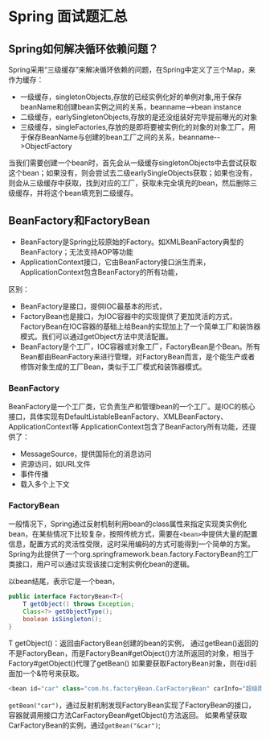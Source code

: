 # Spring 面试题汇总

## Spring如何解决循环依赖问题？

Spring采用“三级缓存”来解决循环依赖的问题，在Spring中定义了三个Map，来作为缓存：
* 一级缓存，singletonObjects,存放的已经实例化好的单例对象,用于保存beanName和创建bean实例之间的关系，beanname-->bean instance
* 二级缓存，earlySingletonObjects,存放的是还没组装好完毕提前曝光的对象
* 三级缓存，singleFactories,存放的是即将要被实例化的对象的对象工厂。用于保存BeanName与创建的bean工厂之间的关系，beanname-->ObjectFactory

当我们需要创建一个bean时，首先会从一级缓存singletonObjects中去尝试获取这个bean；如果没有，则会尝试去二级earlySingleObjects获取；如果也没有，则会从三级缓存中获取，找到对应的工厂，获取未完全填充的bean，然后删除三级缓存，并将这个bean填充到二级缓存。


## BeanFactory和FactoryBean

* BeanFactory是Spring比较原始的Factory。如XMLBeanFactory典型的BeanFactory；无法支持AOP等功能
* ApplicationContext接口，它由BeanFactory接口派生而来，ApplicationContext包含BeanFactory的所有功能，

区别：
* BeanFactory是接口，提供IOC最基本的形式，
* FactoryBean也是接口，为IOC容器中的实现提供了更加灵活的方式，FactoryBean在IOC容器的基础上给Bean的实现加上了一个简单工厂和装饰器模式。我们可以通过getObject方法中灵活配置。
* BeanFactory是个工厂，IOC容器或对象工厂，FactoryBean是个Bean。所有Bean都由BeanFactory来进行管理，对FactoryBean而言，是个能生产或者修饰对象生成的工厂Bean，类似于工厂模式和装饰器模式。

### BeanFactory
BeanFactory是一个工厂类，它负责生产和管理bean的一个工厂。是IOC的核心接口，具体实现有DefaultListableBeanFactory、XMLBeanFactory、ApplicationContext等
ApplicationContext包含了BeanFactory所有功能，还提供了：
* MessageSource，提供国际化的消息访问
* 资源访问，如URL文件
* 事件传播
* 载入多个上下文

### FactoryBean
一般情况下，Spring通过反射机制利用bean的class属性来指定实现类实例化bean，在某些情况下比较复杂，按照传统方式，需要在`<bean>`中提供大量的配置信息，配置方式的灵活性受限，这时采用编码的方式可能得到一个简单的方案。Spring为此提供了一个org.springframework.bean.factory.FactoryBean的工厂类接口，用户可以通过实现该接口定制实例化bean的逻辑。

以bean结尾，表示它是一个bean，
```java
public interface FactoryBean<T>{
    T getObject() throws Exception;
    Class<?> getObjectType();
    boolean isSingleton();
}
```
T getObject()：返回由FactoryBean创建的bean的实例，
通过getBean()返回的不是FactoryBean，而是FactoryBean#getObject()方法所返回的对象，相当于Factory#getObject()代理了getBean()
如果要获取FactoryBean对象，则在id前面加一个&符号来获取。
```java
<bean id="car" class="com.hs.factoryBean.CarFactoryBean" carInfo="超级跑车,400, 2000000"/>
```
`getBean("car")`，通过反射机制发现FactoryBean实现了FactoryBean的接口，容器就调用接口方法CarFactoryBean#getObject()方法返回。
如果希望获取CarFactoryBean的实例，通过`getBean("&car")`;
